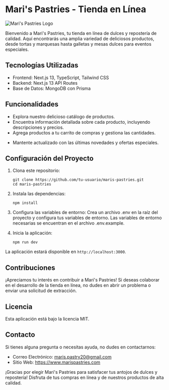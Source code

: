 # Mari's Pastries - Tienda en Línea

![Mari's Pastries Logo](https://res.cloudinary.com/dchchsyil/image/upload/v1698087997/marispastries/gugpjz48gq29kwjt7kaw.jpg)

Bienvenido a Mari's Pastries, tu tienda en línea de dulces y repostería de calidad. Aquí encontrarás una amplia variedad de deliciosos productos, desde tortas y marquesas hasta galletas y mesas dulces para eventos especiales.

## Tecnologías Utilizadas

- Frontend: Next.js 13, TypeScript, Tailwind CSS
- Backend: Next.js 13 API Routes
- Base de Datos: MongoDB con Prisma

## Funcionalidades

- Explora nuestro delicioso catálogo de productos.
- Encuentra información detallada sobre cada producto, incluyendo descripciones y precios.
- Agrega productos a tu carrito de compras y gestiona las cantidades.
<!-- - Realiza fácilmente el proceso de pago y compra tus dulces favoritos.
- Administra tu cuenta y realiza un seguimiento de tus pedidos. -->
- Mantente actualizado con las últimas novedades y ofertas especiales.

## Configuración del Proyecto

1. Clona este repositorio:

   ```shell
   git clone https://github.com/tu-usuario/maris-pastries.git
   cd maris-pastries
   ```

2. Instala las dependencias:

   ```shell
   npm install
   ```

3. Configura las variables de entorno:
Crea un archivo .env en la raíz del proyecto y configura tus variables de entorno. Las variables de entorno necesarias se encuentran en el archivo .env.example.

4. Inicia la aplicación:
   ```shell
   npm run dev
   ```

La aplicación estará disponible en `http://localhost:3000`.

## Contribuciones
¡Apreciamos tu interés en contribuir a Mari's Pastries! Si deseas colaborar en el desarrollo de la tienda en línea, no dudes en abrir un problema o enviar una solicitud de extracción.

## Licencia

Esta aplicación está bajo la licencia MIT.

## Contacto

Si tienes alguna pregunta o necesitas ayuda, no dudes en contactarnos:

- Correo Electrónico: maris.pastry20@gmail.com
- Sitio Web: https://www.marispastries.com



¡Gracias por elegir Mari's Pastries para satisfacer tus antojos de dulces y repostería! Disfruta de tus compras en línea y de nuestros productos de alta calidad.

